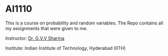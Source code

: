 # AI1110

This is a course on probability and random variables.
The Repo contains all my assignments that were given to me.


Instructor: [Dr. G.V.V Sharma](www.github.com/gadepall)


Institute: Indian Institute of Technology, Hyderabad (IITH)
